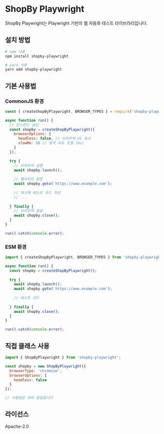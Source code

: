 # ShopBy Playwright

ShopBy Playwright는 Playwright 기반의 웹 자동화 테스트 라이브러리입니다.

## 설치 방법

```bash
# npm 사용
npm install shopby-playwright

# yarn 사용
yarn add shopby-playwright
```

## 기본 사용법

### CommonJS 환경

```javascript
const { createShopByPlaywright, BROWSER_TYPES } = require('shopby-playwright');

async function run() {
  // 인스턴스 생성
  const shopby = createShopByPlaywright({
    browserOptions: {
      headless: false, // 브라우저 UI 표시
      slowMo: 50 // 동작 속도 조절 (ms)
    }
  });

  try {
    // 브라우저 실행
    await shopby.launch();
    
    // 웹사이트 방문
    await shopby.goto('https://www.example.com');
    
    // 여기에 테스트 코드 작성
    // ...
    
  } finally {
    // 브라우저 종료
    await shopby.close();
  }
}

run().catch(console.error);
```

### ESM 환경

```javascript
import { createShopByPlaywright, BROWSER_TYPES } from 'shopby-playwright';

async function run() {
  const shopby = createShopByPlaywright();
  
  try {
    await shopby.launch();
    await shopby.goto('https://www.example.com');
    
    // 테스트 코드
    
  } finally {
    await shopby.close();
  }
}

run().catch(console.error);
```

## 직접 클래스 사용

```javascript
import { ShopByPlaywright } from 'shopby-playwright';

const shopby = new ShopByPlaywright({
  browserType: 'chromium',
  browserOptions: {
    headless: false
  }
});

// 사용법은 위와 동일합니다
```

## 라이선스

Apache-2.0 